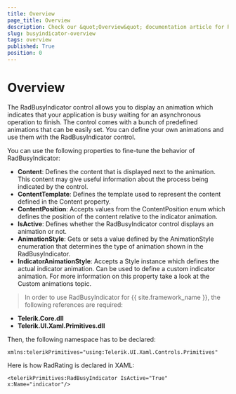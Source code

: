 ```yaml
---
title: Overview
page_title: Overview
description: Check our &quot;Overview&quot; documentation article for RadBusyIndicator for UWP control.
slug: busyindicator-overview
tags: overview
published: True
position: 0
---
```


# Overview

The RadBusyIndicator control allows you to display an animation which indicates that your application is busy waiting for an asynchronous operation to finish. The control comes with a bunch of predefined animations that can be easily set. You can define your own animations and use them with the RadBusyIndicator control.

You can use the following properties to fine-tune the behavior of RadBusyIndicator:

* **Content**: Defines the content that is displayed next to the animation. This content may give useful information about the process being indicated by the control.
* **ContentTemplate**: Defines the template used to represent the content defined in the Content property.
* **ContentPosition**: Accepts values from the ContentPosition enum which defines the position of the content relative to the indicator animation.
* **IsActive**: Defines whether the RadBusyIndicator control displays an animation or not.
* **AnimationStyle**: Gets or sets a value defined by the AnimationStyle enumeration that determines the type of animation shown in the RadBusyIndicator.
* **IndicatorAnimationStyle**: Accepts a Style instance which defines the actual indicator animation. Can be used to define a custom indicator animation. For more information on this property take a look at the Custom animations topic.

> In order to use RadBusyIndicator for {{ site.framework_name }}, the following references are required:

* **Telerik.Core.dll**
* **Telerik.UI.Xaml.Primitives.dll**

Then, the following namespace has to be declared:
	
	xmlns:telerikPrimitives="using:Telerik.UI.Xaml.Controls.Primitives"

Here is how RadRating is declared in XAML:
	
	<telerikPrimitives:RadBusyIndicator IsActive="True" x:Name="indicator"/>
